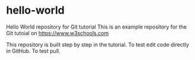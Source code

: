 # hello-world
Hello World repository for Git tutorial
This is an example repository for the Git tutoial on https://www.w3schools.com

This repository is built step by step in the tutorial.
To test edit code directly in GitHub.
To test pull.
